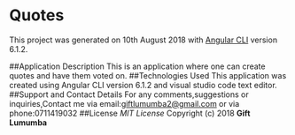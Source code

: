 # Quotes

This project was generated on 10th August 2018 with [Angular CLI](https://gift-lumumba.github.io/Quotes/) version 6.1.2.

##Application Description
This is an application where one can create quotes and have them voted on.
##Technologies Used
This application was created using Angular CLI version 6.1.2 and visual studio code text editor.
##Support and Contact Details
For any comments,suggestions or inquiries,Contact me via email:giftlumumba2@gmail.com or via phone:0711419032
##License
*MIT License*
Copyright (c) 2018 **Gift Lumumba**